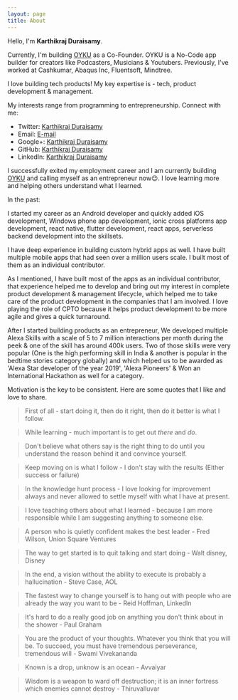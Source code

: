 ```yaml
---
layout: page
title: About
---
```



Hello, I'm <strong>Karthikraj Duraisamy</strong>.

Currently, I'm building [OYKU](https://oykuapp.com) as a Co-Founder. OYKU is a No-Code app builder for creators like Podcasters, Musicians & Youtubers. Previously, I've worked at Cashkumar, Abaqus Inc, Fluentsoft, Mindtree.

I love building tech products! My key expertise is - tech, product development & management.

My interests range from programming to entrepreneurship. 
Connect with me:

<ul>
<li>Twitter: <a href="https://twitter.com/krajdsamy">Karthikraj Duraisamy</a></li>
<li>Email: <a href="mailto:raj.karthik777@gmail.com">E-mail</a></li>
<li>Google+: <a href="https://plus.google.com/+karthikrajduraisamyprofile/">Karthikraj Duraisamy</a></li>
<li>GitHub: <a href="https://github.com/karthikraj-duraisamy">Karthikraj Duraisamy</a></li>
<li>LinkedIn: <a href="https://in.linkedin.com/in/karthikrajduraisamy">Karthikraj Duraisamy</a></li>
</ul>

I successfully exited my employment career and I am currently building [OYKU](https://oykuapp.com) and calling myself as an entrepreneur now😉. I love learning more and helping others understand what I learned.

In the past: 

I started my career as an Android developer and quickly added iOS development, Windows phone app development, ionic cross platforms app development, react native, flutter development, react apps, serverless backend development into the skillsets. 

I have deep experience in building custom hybrid apps as well. I have built multiple mobile apps that had seen over a million users scale. I built most of them as an individual contributor. 

As I mentioned, I have built most of the apps as an individual contributor, that experience helped me to develop and bring out my interest in complete product development & management lifecycle, which helped me to take care of the product development in the companies that I am involved. I love playing the role of CPTO because it helps product development to be more agile and gives a quick turnaround.

After I started building products as an entrepreneur, We developed multiple Alexa Skills with a scale of 5 to 7 million interactions per month during the peek & one of the skill has around 400k users. Two of those skills were very popular (One is the high performing skill in India & another is popular in the bedtime stories category globally) and which helped us to be awarded as 'Alexa Star developer of the year 2019', 'Alexa Pioneers' & Won an International Hackathon as well for a category.


Motivation is the key to be consistent. Here are some quotes that I like and love to share.

> First of all - start doing it, then do it right, then do it better is what I follow.

> While learning - much important is to get out *there* and *do*.

> Don't believe what others say is the right thing to do until you understand the reason behind it and convince yourself.

> Keep moving on is what I follow - I don't stay with the results (Either success or failure)

> In the knowledge hunt process - I love looking for improvement always and never allowed to settle myself with what I have at present.

> I love teaching others about what I learned - because I am more responsible while I am suggesting anything to someone else.

> A person who is quietly confident makes the best leader - Fred Wilson, Union Square Ventures

> The way to get started is to quit talking and start doing - Walt disney, Disney

> In the end, a vision without the ability to execute is probably a hallucination - Steve Case, AOL

> The fastest way to change yourself is to hang out with people who are already the way you want to be - Reid Hoffman, LinkedIn

> It's hard to do a really good job on anything you don't think about in the shower - Paul Graham

> You are the product of your thoughts. Whatever you think that you will be. To succeed, you must have tremendous perseverance, tremendous will - Swami Vivekananda

> Known is a drop, unknow is an ocean - Avvaiyar

> Wisdom is a weapon to ward off destruction; it is an inner fortress which enemies cannot destroy - Thiruvalluvar
